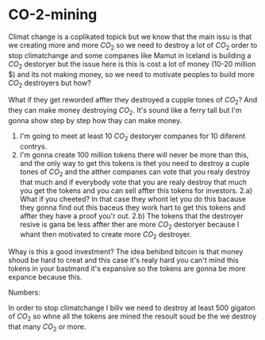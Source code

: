 # CO-2-mining

Climat change is a coplikated topick but we know that the main issu is that we creating more and more $CO_2$ so we need to destroy a lot of $CO_2$ order to stop climatchange and some companes like Mamut in Iceland is building a $CO_2$ destoryer but the issue here is this is cost a lot of money (10-20 million $) and its not making money, so we need to motivate peoples to build more $CO_2$ destroyers but how?

What if they get reworded affter they destroyed a cupple tones of $CO_2$?
And they can make money destroying $CO_2$.
It's sound like a ferry tall but I'm gonna show step by step how thay can make money.

1. I'm going to meet at least 10 $CO_2$ destoryer companes for 10 diferent contrys.
2. I'm gonna create 100 million tokens there will never be more than this, and the only way to get this tokens is thet you need to destroy a cuple tones of $CO_2$ and the atther companes can vote that you realy destroy that much and if everybody vote that you are realy destroy that much you get the tokens and you can sell affter this tokens for investors.
2.a) What if you cheeted?
    In that case they whont let you do this bacause they gonna find out this baceus they work hart to get this tokens and affter they have a proof you'r out.
2.b) The tokens that the destroyer resive is gana be less affter ther are more $CO_2$ destoryer because I whant then motivated to create more $CO_2$ destroyer.

Whay is this a good investment?
The idea behibnd bitcoin is that money shoud be hard to creat and this case it's realy hard you can't mind this tokens in your bastmand it's expansive so the tokens are gonna be more expance because this.

Numbers:

In order to stop climatchange I biliv we need to destroy at least 500 gigaton of $CO_2$ so whne all the tokens are mined the resoult soud be the we destroy that many $CO_2$ or more. 
